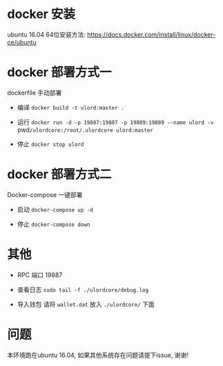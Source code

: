 # docker 安装
ubuntu 16.04 64位安装方法:
https://docs.docker.com/install/linux/docker-ce/ubuntu

# docker 部署方式一
dockerfile 手动部署
* 编译
 `docker build -t ulord:master .`

* 运行
 `docker run -d -p 19887:19887 -p 19889:19889 --name ulord -v `pwd`/ulordcore:/root/.ulordcore ulord:master`

* 停止
 `docker stop ulord`

# docker 部署方式二
Docker-compose 一键部署

* 启动
 `docker-compose up -d`

* 停止
 `docker-compose down`


# 其他
* RPC 端口 19887

* 查看日志
 `sudo tail -f ./ulordcore/debug.log`

* 导入钱包
 请将 `wallet.dat` 放入 `./ulordcore/` 下面

# 问题
本环境跑在ubuntu 16.04, 如果其他系统存在问题请提下issue, 谢谢!

